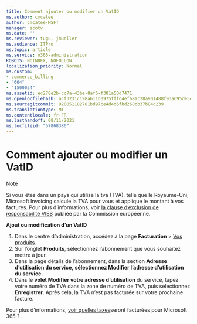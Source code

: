 ```yaml
---
title: Comment ajouter ou modifier un VatID
ms.author: cmcatee
author: cmcatee-MSFT
manager: scotv
ms.date: ''
ms.reviewer: tugu, jmueller
ms.audience: ITPro
ms.topic: article
ms.service: o365-administration
ROBOTS: NOINDEX, NOFOLLOW
localization_priority: Normal
ms.custom:
- commerce_billing
- "664"
- "1500034"
ms.assetid: ec278e2b-cc7a-43be-8af5-f381a50d7471
ms.openlocfilehash: acf3231c198a611d0975fffc4ef68ac28a901488f93a695de5d8f19bebf80f25
ms.sourcegitcommit: 920051182781bd97ce4d4d6fbd268cb37b84d239
ms.translationtype: MT
ms.contentlocale: fr-FR
ms.lasthandoff: 08/11/2021
ms.locfileid: "57868380"
---
```

# <a name="how-to-add-or-edit-a-vatid"></a>Comment ajouter ou modifier un VatID

> [!NOTE]
> Si vous êtes dans un pays qui utilise la tva (TVA), telle que le Royaume-Uni, Microsoft Invoicing calcule la TVA pour vous et applique le montant à vos factures. Pour plus d’informations, voir [la clause d’exclusion de responsabilité VIES](https://go.microsoft.com/fwlink/p/?LinkID=841741) publiée par la Commission européenne.

**Ajout ou modification d’un VatID**

1. Dans le centre d’administration, accédez à la page **Facturation** \> [Vos produits](https://go.microsoft.com/fwlink/p/?linkid=842054).
2. Sur l’onglet **Produits**, sélectionnez l’abonnement que vous souhaitez mettre à jour.
3. Dans la page détails de l’abonnement, dans la section **Adresse d’utilisation du service,** **sélectionnez Modifier l’adresse d’utilisation du service.**
4. Dans le **volet Modifier votre adresse d’utilisation** du  service, tapez votre numéro de TVA dans la zone de numéro de TVA, puis sélectionnez **Enregistrer**. Après cela, la TVA n’est pas facturée sur votre prochaine facture.

Pour plus d’informations, [voir quelles taxes](https://docs.microsoft.com/microsoft-365/commerce/billing-and-payments/tax-information#what-tax-will-i-be-charged)seront facturées pour Microsoft 365 ? .